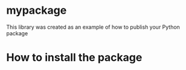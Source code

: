 # mypackage
This library was created as an example of how to publish your Python package

# How to install the package 
